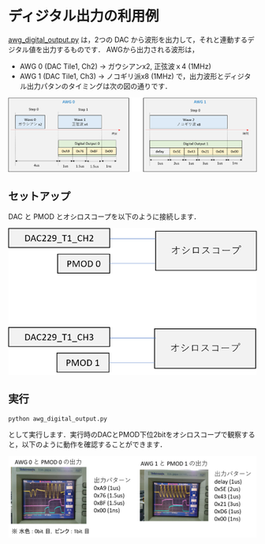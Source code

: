 # ディジタル出力の利用例

[awg_digital_output.py](../awg_digital_output.py) は，2つの DAC から波形を出力して，それと連動するデジタル値を出力するものです．
AWGから出力される波形は，
- AWG 0 (DAC Tile1, Ch2) → ガウシアンx2, 正弦波ｘ4   (1MHz)
- AWG 1 (DAC Tile1, Ch3) → ノコギリ派x8  (1MHz)
で，出力波形とディジタル出力パタンのタイミングは次の図の通りです．

![ディジタル出力サンプル概要](images/digital-output-example-overview.png)

## セットアップ

DAC と PMOD とオシロスコープを以下のように接続します．

![ディジタル出力サンプルのセットアップ](images/digital-output-example-setup.png)

## 実行

```
python awg_digital_output.py
```

として実行します．実行時のDACとPMOD下位2bitをオシロスコープで観察すると，以下のように動作を確認することができます．

![ディジタル出力サンプルの出力結果](images/digital-output-example-result-ja.png)
